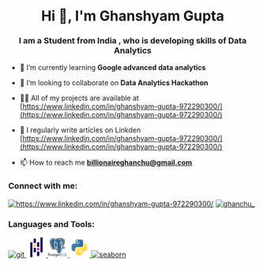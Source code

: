 <h1 align="center">Hi 👋, I'm Ghanshyam Gupta</h1>
<h3 align="center">I am a Student from India , who is developing skills of Data Analytics</h3>

- 🌱 I’m currently learning **Google advanced data analytics**

- 👯 I’m looking to collaborate on **Data Analytics Hackathon**

- 👨‍💻 All of my projects are available at [https://www.linkedin.com/in/ghanshyam-gupta-972290300/](https://www.linkedin.com/in/ghanshyam-gupta-972290300/)

- 📝 I regularly write articles on Linkden [https://www.linkedin.com/in/ghanshyam-gupta-972290300/](https://www.linkedin.com/in/ghanshyam-gupta-972290300/)

- 📫 How to reach me **billionaireghanchu@gmail.com**

<h3 align="left">Connect with me:</h3>
<p align="left">
<a href="https://linkedin.com/in/https://www.linkedin.com/in/ghanshyam-gupta-972290300/" target="blank"><img align="center" src="https://raw.githubusercontent.com/rahuldkjain/github-profile-readme-generator/master/src/images/icons/Social/linked-in-alt.svg" alt="https://www.linkedin.com/in/ghanshyam-gupta-972290300/" height="30" width="40" /></a>
<a href="https://instagram.com/ghanchu_" target="blank"><img align="center" src="https://raw.githubusercontent.com/rahuldkjain/github-profile-readme-generator/master/src/images/icons/Social/instagram.svg" alt="ghanchu_" height="30" width="40" /></a>
</p>

<h3 align="left">Languages and Tools:</h3>
<p align="left"> <a href="https://git-scm.com/" target="_blank" rel="noreferrer"> <img src="https://www.vectorlogo.zone/logos/git-scm/git-scm-icon.svg" alt="git" width="40" height="40"/> </a> <a href="https://pandas.pydata.org/" target="_blank" rel="noreferrer"> <img src="https://raw.githubusercontent.com/devicons/devicon/2ae2a900d2f041da66e950e4d48052658d850630/icons/pandas/pandas-original.svg" alt="pandas" width="40" height="40"/> </a> <a href="https://www.postgresql.org" target="_blank" rel="noreferrer"> <img src="https://raw.githubusercontent.com/devicons/devicon/master/icons/postgresql/postgresql-original-wordmark.svg" alt="postgresql" width="40" height="40"/> </a> <a href="https://www.python.org" target="_blank" rel="noreferrer"> <img src="https://raw.githubusercontent.com/devicons/devicon/master/icons/python/python-original.svg" alt="python" width="40" height="40"/> </a> <a href="https://seaborn.pydata.org/" target="_blank" rel="noreferrer"> <img src="https://seaborn.pydata.org/_images/logo-mark-lightbg.svg" alt="seaborn" width="40" height="40"/> </a> </p>

